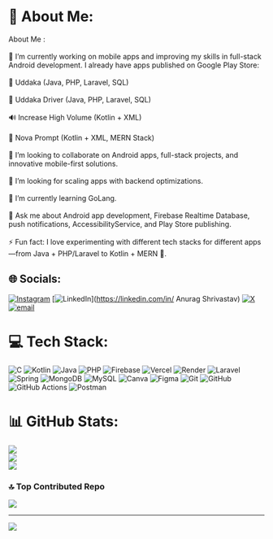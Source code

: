 # 💫 About Me:
About Me :<br><br>🔭 I’m currently working on mobile apps and improving my skills in full-stack Android development. I already have apps published on Google Play Store:<br><br>📱 Uddaka (Java, PHP, Laravel, SQL)<br><br>🚗 Uddaka Driver (Java, PHP, Laravel, SQL)<br><br>🔊 Increase High Volume (Kotlin + XML)<br><br>📝 Nova Prompt (Kotlin + XML, MERN Stack)<br><br>🤝 I’m looking to collaborate on Android apps, full-stack projects, and innovative mobile-first solutions.<br><br>🫱 I’m looking for  scaling apps with backend optimizations.<br><br>🌱 I’m currently learning GoLang.<br><br>💬 Ask me about Android app development, Firebase Realtime Database, push notifications, AccessibilityService, and Play Store publishing.<br><br>⚡ Fun fact: I love experimenting with different tech stacks for different apps—from Java + PHP/Laravel to Kotlin + MERN 🚀.


## 🌐 Socials:
[![Instagram](https://img.shields.io/badge/Instagram-%23E4405F.svg?logo=Instagram&logoColor=white)](https://instagram.com/anurag_shrivastav001) [![LinkedIn](https://img.shields.io/badge/LinkedIn-%230077B5.svg?logo=linkedin&logoColor=white)](https://linkedin.com/in/ Anurag Shrivastav) [![X](https://img.shields.io/badge/X-black.svg?logo=X&logoColor=white)](https://x.com/@AnuragShri23069) [![email](https://img.shields.io/badge/Email-D14836?logo=gmail&logoColor=white)](mailto:anurag13360@gmail.com) 

# 💻 Tech Stack:
![C](https://img.shields.io/badge/c-%2300599C.svg?style=for-the-badge&logo=c&logoColor=white) ![Kotlin](https://img.shields.io/badge/kotlin-%237F52FF.svg?style=for-the-badge&logo=kotlin&logoColor=white) ![Java](https://img.shields.io/badge/java-%23ED8B00.svg?style=for-the-badge&logo=openjdk&logoColor=white) ![PHP](https://img.shields.io/badge/php-%23777BB4.svg?style=for-the-badge&logo=php&logoColor=white) ![Firebase](https://img.shields.io/badge/firebase-%23039BE5.svg?style=for-the-badge&logo=firebase) ![Vercel](https://img.shields.io/badge/vercel-%23000000.svg?style=for-the-badge&logo=vercel&logoColor=white) ![Render](https://img.shields.io/badge/Render-%46E3B7.svg?style=for-the-badge&logo=render&logoColor=white) ![Laravel](https://img.shields.io/badge/laravel-%23FF2D20.svg?style=for-the-badge&logo=laravel&logoColor=white) ![Spring](https://img.shields.io/badge/spring-%236DB33F.svg?style=for-the-badge&logo=spring&logoColor=white) ![MongoDB](https://img.shields.io/badge/MongoDB-%234ea94b.svg?style=for-the-badge&logo=mongodb&logoColor=white) ![MySQL](https://img.shields.io/badge/mysql-4479A1.svg?style=for-the-badge&logo=mysql&logoColor=white) ![Canva](https://img.shields.io/badge/Canva-%2300C4CC.svg?style=for-the-badge&logo=Canva&logoColor=white) ![Figma](https://img.shields.io/badge/figma-%23F24E1E.svg?style=for-the-badge&logo=figma&logoColor=white) ![Git](https://img.shields.io/badge/git-%23F05033.svg?style=for-the-badge&logo=git&logoColor=white) ![GitHub](https://img.shields.io/badge/github-%23121011.svg?style=for-the-badge&logo=github&logoColor=white) ![GitHub Actions](https://img.shields.io/badge/github%20actions-%232671E5.svg?style=for-the-badge&logo=githubactions&logoColor=white) ![Postman](https://img.shields.io/badge/Postman-FF6C37?style=for-the-badge&logo=postman&logoColor=white)
# 📊 GitHub Stats:
![](https://github-readme-stats.vercel.app/api?username=Anurag-spec1&theme=tokyonight&hide_border=false&include_all_commits=true&count_private=false)<br/>
![](https://nirzak-streak-stats.vercel.app/?user=Anurag-spec1&theme=tokyonight&hide_border=false)<br/>
![](https://github-readme-stats.vercel.app/api/top-langs/?username=Anurag-spec1&theme=tokyonight&hide_border=false&include_all_commits=true&count_private=false&layout=compact)

### 🔝 Top Contributed Repo
![](https://github-contributor-stats.vercel.app/api?username=Anurag-spec1&limit=5&theme=gruvbox&combine_all_yearly_contributions=true)

---
[![](https://visitcount.itsvg.in/api?id=Anurag-spec1&icon=8&color=0)](https://visitcount.itsvg.in)

<!-- Proudly created with GPRM ( https://gprm.itsvg.in ) -->
